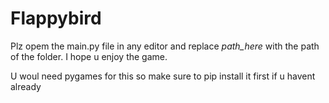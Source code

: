 # Flappybird

Plz opem the main.py file in any editor and replace *path_here* with the path of the folder.
I hope u enjoy the game.

U woul need pygames for this so make sure to pip install it first if u havent already
